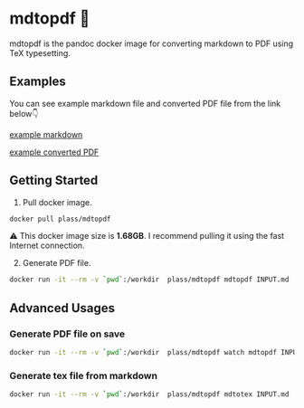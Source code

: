 # mdtopdf 🐳

mdtopdf is the pandoc docker image for converting markdown to PDF using TeX typesetting.

## Examples

You can see example markdown file and converted PDF file from the link below👇

[example markdown](examples/example.md)

[example converted PDF](examples/example.pdf)

## Getting Started

1. Pull docker image.
```bash
docker pull plass/mdtopdf
```

⚠️ This docker image size is **1.68GB**. I recommend pulling it using the fast Internet connection.

2. Generate PDF file.
```bash
docker run -it --rm -v `pwd`:/workdir  plass/mdtopdf mdtopdf INPUT.md
```

## Advanced Usages

### Generate PDF file on save

```bash
docker run -it --rm -v `pwd`:/workdir  plass/mdtopdf watch mdtopdf INPUT.md
```

### Generate tex file from markdown

```bash
docker run -it --rm -v `pwd`:/workdir  plass/mdtopdf mdtotex INPUT.md
```
